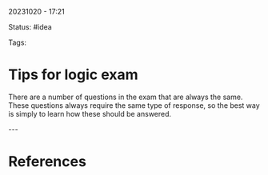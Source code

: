 20231020 - 17:21

Status: #idea

Tags:

# Tips for logic exam
There are a number of questions in the exam that are always the same. These questions always require the same type of response, so the best way is simply to learn how these should be answered. 





\-\-\-
# References